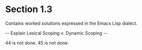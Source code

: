 Section 1.3
=========== 

Contains worked solutions expressed in the Emacs Lisp dialect.

-- Explain Lexical Scoping v. Dynamic Scoping --

44 is not done.
45 is not done.